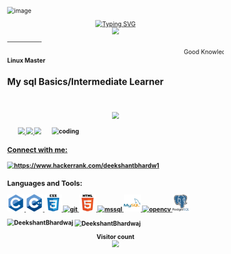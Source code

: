 ![image](https://user-images.githubusercontent.com/93893639/202850203-f7fcfc31-a646-441a-8061-bbfc31657586.png)


<p align="center">
<a href="https://github.com/DeekshantBhardwaj">
    <img src="https://readme-typing-svg.demolab.com?font=Algerian&size=20&duration=2000&color=000fff&pause=100&multiline=true&width=600&height=100&lines=Deekshant+Bhardwaj;Java+ Developer+My+SQL+Linux Master" alt="Typing SVG" />
</a>
<br/>
    <a href="https://github.com/DeekshantBhardwaj">
    <img src="https://github-stats-alpha.vercel.app/api?username=DeekshantBhardwaj&cc=22272e&tc=ffff0f&ic=00fff0&bc=#00ff00">
</a>
<hr width="80px" height="40px" color="red" />
<marquee>Good Knowledge of Bash<br></marquee>
<b>Linux Master<b><br>
  <h2> My sql Basics/Intermediate Learner</h2><br>



<h3 align="center"><img src="https://readme-typing-svg.demolab.com?font=Algerian&size=20&duration=2000&color=ff000f&pause=100&multiline=true&width=600&lines=A passionate Java developer from India"/></h3>
<img align="right" alt="coding" width="400" src="https://media.tenor.com/y2JXkY1pXkwAAAAM/cat-computer.gif">








<p align="center">
<a href="https://github.com/DeekshantBhardwaj">
    <img src="https://readme-typing-svg.demolab.com?font=Algerian&size=20&duration=2000&color=000fff&pause=100&multiline=true&width=600&height=100&lines= I’m currently learning **Java**" />

<img src="https://readme-typing-svg.demolab.com?font=Algerian&size=20&duration=2000&color=0000f&pause=100&multiline=true&width=600&lines=  I’m looking to collaborate on **Java Projects**" />

<img src="https://readme-typing-svg.demolab.com?font=Algerian&size=20&duration=2000&color=000fff&pause=100&multiline=true&width=600&height=100&lines= Ask me about **java/MySql**" />

<h3 align="left">Connect with me:</h3>
<p align="left">

 


<a href="https://www.hackerrank.com/deekshantbhardw1" target="blank"><img align="center" src="https://raw.githubusercontent.com/rahuldkjain/github-profile-readme-generator/master/src/images/icons/Social/hackerrank.svg" alt="https://www.hackerrank.com/deekshantbhardw1" height="30" width="40" /></a>



<h3 align="left">Languages and Tools:</h3>
<p align="left"> <a href="https://www.cprogramming.com/" target="_blank" rel="noreferrer"> <img src="https://raw.githubusercontent.com/devicons/devicon/master/icons/c/c-original.svg" alt="c" width="40" height="40"/> </a> <a href="https://www.w3schools.com/cpp/" target="_blank" rel="noreferrer"> <img src="https://raw.githubusercontent.com/devicons/devicon/master/icons/cplusplus/cplusplus-original.svg" alt="cplusplus" width="40" height="40"/> </a> <a href="https://www.w3schools.com/css/" target="_blank" rel="noreferrer"> <img src="https://raw.githubusercontent.com/devicons/devicon/master/icons/css3/css3-original-wordmark.svg" alt="css3" width="40" height="40"/> </a> <a href="https://git-scm.com/" target="_blank" rel="noreferrer"> <img src="https://www.vectorlogo.zone/logos/git-scm/git-scm-icon.svg" alt="git" width="40" height="40"/> </a> <a href="https://www.w3.org/html/" target="_blank" rel="noreferrer"> <img src="https://raw.githubusercontent.com/devicons/devicon/master/icons/html5/html5-original-wordmark.svg" alt="html5" width="40" height="40"/> </a> <a href="https://www.microsoft.com/en-us/sql-server" target="_blank" rel="noreferrer"> <img src="https://www.svgrepo.com/show/303229/microsoft-sql-server-logo.svg" alt="mssql" width="40" height="40"/> </a> <a href="https://www.mysql.com/" target="_blank" rel="noreferrer"> <img src="https://raw.githubusercontent.com/devicons/devicon/master/icons/mysql/mysql-original-wordmark.svg" alt="mysql" width="40" height="40"/> </a> <a href="https://opencv.org/" target="_blank" rel="noreferrer"> <img src="https://www.vectorlogo.zone/logos/opencv/opencv-icon.svg" alt="opencv" width="40" height="40"/> </a> <a href="https://www.postgresql.org" target="_blank" rel="noreferrer"> <img src="https://raw.githubusercontent.com/devicons/devicon/master/icons/postgresql/postgresql-original-wordmark.svg" alt="postgresql" width="40" height="40"/> </a> </p>
<p><img align="left" src="https://github-readme-stats.vercel.app/api/top-langs?username=DeekshantBhardwaj&show_icons=true&locale=en&layout=compact" alt="DeekshantBhardwaj" /></p>

<p>&nbsp;<img align="center" src="https://github-readme-stats.vercel.app/api?username=DeekshantBhardwaj&show_icons=true&locale=en" alt="DeekshantBhardwaj" /></p>



<p align="center"> 
  Visitor count<br>
  <img src="https://profile-counter.glitch.me/DeekshantBhardwaj/count.svg" />
</p>






